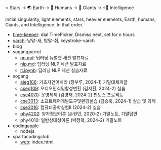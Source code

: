 ⭐ Stars → 🌏 Earth → 👫 Humans → 👣 Giants → ⚡🧠 Intelligence

Initial singularity, light elements, stars, heavier elements, Earth, humans, Giants, and Intelligence. In that order.

- [time-keeper](https://github.com/star-bits/time-keeper): dial TimePicker, Dismiss next, set for n hours
- [varch](https://github.com/star-bits/varch): 낮말-새, 밤말-쥐, keystroke-varch
- blog
- sogangparrot
  - [nn.md](https://github.com/star-bits/sogangparrot/blob/main/nn.md): 딥러닝 뉴럴넷 세션 발표자료
  - [nlp.md](https://github.com/star-bits/sogangparrot/blob/main/nlp.md): 딥러닝 NLP 세션 발표자료
  - [it.ipynb](https://colab.research.google.com/github/star-bits/sogangparrot/blob/main/it.ipynb): 딥러닝 NLP 세션 실습자료
- sogang
  - [aieg106](https://github.com/star-bits/sogang-aieg106): 기초자연어처리 (장부루, 2024-1) 기말대체캐글
  - [cseg109](https://github.com/star-bits/sogang-cseg109): 오디오인식및합성변환 (김지환, 2024-2) 실습
  - [cse4070](https://github.com/star-bits/sogang-cse4070): 운영체제 (김영재, 2024-2) 핀토스 프로젝트
  - [cse3013](https://github.com/star-bits/sogang-cse3013): 소프트웨어개발도구및환경실습 (김승욱, 2024-1) 실습 및 과제
  - [cse3016](https://github.com/star-bits/sogang-cse3016): 컴퓨터공학실험II (2024-2) 실습
  - [phy4202](https://github.com/star-bits/sogang-phy4202): 양자정보이론 (손원민, 2020-2) 기말노트, 기말답안
  - phy4010: 일반상대성이론 (박정혁, 2024-2) 기말노트
- codingapple
  - nodejs
- spartacodingclub
  - [web](https://github.com/star-bits/sparta-coding-club-web): index.html, <style>, <script>, app.py, Flask, MongoDB, GET, POST, bs4, AWS
  - [app](https://github.com/star-bits/sparta-coding-club-app): flutter, StatelessWidget, StatefulWidget, Provider, SharedPreferences, async
- [ui-time](https://github.com/star-bits/ui-time): add a 15-minute countdown timer in the macOS menu bar
- [prettyURL](https://github.com/star-bits/prettyURL): Click the extension icon to copy human readable URL.
- [giftMacro](https://github.com/star-bits/giftMacro): 카톡 단톡방 기프티콘 선착순 선물하기를 (거의) 항상 1등으로 받게 해주는 매크로
- [sort-into-subfolders](https://github.com/star-bits/sort-into-subfolders): Sort files by date created, date modified, content created (EXIF)
